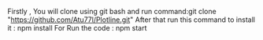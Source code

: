 Firstly , You will clone using git bash and run command:git clone "https://github.com/Atu77l/Plotline.git"
After that run this command to install it : npm install
For Run the code : npm start



